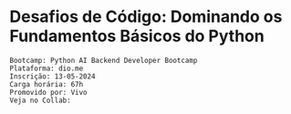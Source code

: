 <h1>Desafios de Código: Dominando os Fundamentos Básicos do Python </h1>

```
Bootcamp: Python AI Backend Developer Bootcamp
Plataforma: dio.me
Inscrição: 13-05-2024
Carga horária: 67h
Promovido por: Vivo
Veja no Collab:
```

# 